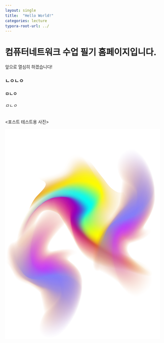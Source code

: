 ```yaml
---
layout: single
title:  "Hello World!"
categories: lecture
typora-root-url: ../
---
```


# 컴퓨터네트워크 수업 필기 홈페이지입니다.
앞으로 열심히 하겠습니다!

### ㄴㅇㄴㅇ

#### ㅁㄴㅇ

###### ㅁㄴㅇ

&#60;포스트 테스트용 사진&#62;



![yusunhyung](/images/2024-03-07-first/yusunhyung.png)
